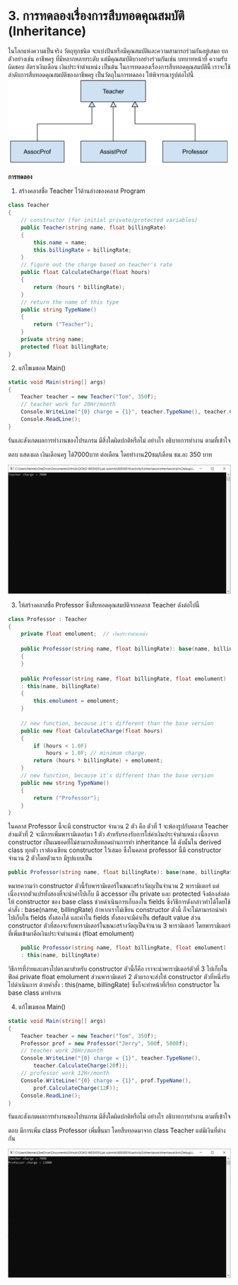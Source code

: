 # 3. การทดลองเรื่องการสืบทอดคุณสมบัติ (Inheritance)

ในโลกแห่งความเป็นจริง วัตถุทุกชนิด จะแบ่งปันหรือมีคุณสมบัติและความสามารถร่วมกันอยู่เสมอ ยกตัวอย่างเช่น อาชีพครู ที่มีหลากหลายระดับ แต่มีคุณสมบัติบางอย่างร่วมกันเช่น บทบาทหน้าที่ ความรับผิดชอบ อัตราเงินเดือน เงินประจำตำแหน่ง เป็นต้น ในการทดลองเรื่องการสืบทอดคุณสมบัตินี้ เราจะใช้ลำดับการสืบทอดคุณสมบัติของอาชีพครู เป็นวัตถุในการทดลอง ให้พิจารณารูปต่อไปนี้ 
![Picture 2](images/Picture2.png)


__การทดลอง__

1. สร้างคลาสชื่อ Teacher ไว้ด้านล่างของคลาส Program
``` C#
class Teacher
{
    // constructor (for initial private/protected variables)
    public Teacher(string name, float billingRate)
    {
        this.name = name;
        this.billingRate = billingRate;
    }
    // figure out the charge based on teacher's rate
    public float CalculateCharge(float hours)
    {
        return (hours * billingRate);
    }
    // return the name of this type
    public string TypeName()
    {
        return ("Teacher");
    }
    private string name;
    protected float billingRate;
}
```
2. แก้ไขเมธอด Main()

``` C#
static void Main(string[] args)
{
    Teacher teacher = new Teacher("Tom", 350f);
    // teacher work for 20Hr/month
    Console.WriteLine("{0} charge = {1}", teacher.TypeName(), teacher.CalculateCharge(20f)); 
    Console.ReadLine();
}
```

รันและสังเกตผลการทำงานของโปรแกรม มีสิ่งใดผิดปกติหรือไม่ อย่างไร
อธิบายการทำงาน ตามที่เข้าใจ

ตอบ แสดงผล เงินเดือนครู ได้7000บาท ต่อเดือน โดยทำงาน20ชม/เดือน ชม.ละ 350 บาท

![1.PNG](https://github.com/03376808-OOAD-2562/OOAD-WEEK03/blob/master/Lab%20submits/60030016/activity3/1.PNG)

3. ให้สร้างคลาสชื่อ Professor ซึ่งสืบทอดคุณสมบัติจากคลาส Teacher ดังต่อไปนี้

``` C#
class Professor : Teacher
{
    private float emolument;  // เงินประจำตำแหน่ง
    
    public Professor(string name, float billingRate): base(name, billingRate)
    {
    }
   	 
    public Professor(string name, float billingRate, float emolument) 
    : this(name, billingRate)
    {
        this.emolument = emolument;
    }
   	 
    // new function, because it's different than the base version
    public new float CalculateCharge(float hours)
    {
        if (hours < 1.0F)
            hours = 1.0F; // minimum charge.
        return (hours * billingRate) + emolument;
    }
    // new function, because it's different than the base version
    public new string TypeName()
    {
        return ("Professor");
    }
}
```

ในคลาส Professor นี้จะมี constructor จำนวน 2 ตัว คือ ตัวที่ 1 จะพ้องรูปกับคลาส Teacher ส่วนตัวที่ 2 จะมีการเพิ่มพารามิเตอร์มา 1 ตัว สำหรับรองรับการใส่ค่าเงินประจำตำแหน่ง
เนื่องจาก constructor เป็นเมธอดที่ไม่สามารถสืบทอดผ่านการทำ inheritance ได้ ดังนั้นใน derived class  ทุกตัว เราต้องเขียน constructor ไว้เสมอ ซึ่งในคลาส professor นี้มี constructor จำนวน 2 ตัวโดยตัวแรก มีรูปแบบเป็น 

``` C#
public Professor(string name, float billingRate): base(name, billingRate)
```

หมายความว่า constructor ตัวนี้รับพารามิเตอร์ในขณะสร้างวัตถุเป็นจำนวน 2 พารามิเตอร์ แต่เนื่องจากตัวแปรทั้งสองที่จะนำค่าไปเก็บ มี accessor เป็น private และ protected จึงต้องส่งต่อให้ constructor ของ base class ช่วยดำเนินการเก็บลงใน fields ซึ่งวิธีการดังกล่าวทำได้โดยใช้คำสั่ง : base(name, billingRate) ถ้าหากเราไม่เขียน constructor ตัวนี้ ก็จะไม่สามารถนำค่าไปเก็บใน fields ทั้งสองได้ และค่าใน fields ทั้งสองจะมีค่าเป็น default value ส่วน constructor ตัวที่สองจะรับพารามิเตอร์ในขณะสร้างวัตถุเป็นจำนวน 3 พารามิเตอร์ โดยพารามิเตอร์ที่เพิ่มเข้ามาคือเงินประจำตำแหน่ง (float emolument) 

```C#
    public Professor(string name, float billingRate, float emolument) 
    : this(name, billingRate)
```

วิธีการที่ง่ายและตรงไปตรงมาสำหรับ constructor ตัวนี้ก็คือ เราจะนำพารามิเตอร์ตัวที่ 3 ไปเก็บในฟิลด์ private float emolument ส่วนพารามิเตอร์ 2 ตัวแรกจะส่งให้ constructor ตัวที่หนึ่งรับไปดำเนินการ ด้วยคำสั่ง : this(name, billingRate) ซึ่งก็จะทำหน้าที่เรียก constructor ใน base class มาทำงาน

4. แก้ไขเมธอด Main()

``` C#
static void Main(string[] args)
{
    Teacher teacher = new Teacher("Tom", 350f);
    Professor prof = new Professor("Jerry", 500f, 5000f);
    // teacher work 20Hr/month
    Console.WriteLine("{0} charge = {1}", teacher.TypeName(),
        teacher.CalculateCharge(20f));
    // professor work 12Hr/month
    Console.WriteLine("{0} charge = {1}", prof.TypeName(),
        prof.CalculateCharge(12F));
    Console.ReadLine();
}
```
รันและสังเกตผลการทำงานของโปรแกรม มีสิ่งใดผิดปกติหรือไม่ อย่างไร
อธิบายการทำงาน ตามที่เข้าใจ

ตอบ มีการเพิ่ม class Professor เพิ่มขึ้นมา โดยสืบทอดมาจาก class Teacher แต่มีเงินที่ต่างกัน

![2.PNG](https://github.com/03376808-OOAD-2562/OOAD-WEEK03/blob/master/Lab%20submits/60030016/activity3/2.PNG)
